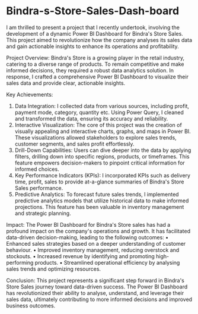# Bindra-s-Store-Sales-Dash-board

I am thrilled to present a project that I recently undertook, involving the development of a dynamic Power BI Dashboard for Bindra's Store Sales. This project aimed to revolutionize how the company analyses its sales data and gain actionable insights to enhance its operations and profitability.

Project Overview: Bindra's Store is a growing player in the retail industry, catering to a diverse range of products. To remain competitive and make informed decisions, they required a robust data analytics solution. In response, I crafted a comprehensive Power BI Dashboard to visualize their sales data and provide clear, actionable insights.

Key Achievements:
1.	Data Integration: I collected data from various sources, including profit, payment mode, category, quantity etc. Using Power Query, I cleaned and transformed the data, ensuring its accuracy and reliability.
2.	Interactive Visualization: The core of this project was the creation of visually appealing and interactive charts, graphs, and maps in Power BI. These visualizations allowed stakeholders to explore sales 
    trends, customer segments, and sales profit effortlessly.
3.	Drill-Down Capabilities: Users can dive deeper into the data by applying filters, drilling down into specific regions, products, or timeframes. This feature empowers decision-makers to pinpoint critical 
    information for informed choices.
4.	Key Performance Indicators (KPIs): I incorporated KPIs such as delivery time, profit, sales to provide at-a-glance summaries of Bindra's Store Sales performance.
5.	Predictive Analytics: To forecast future sales trends, I implemented predictive analytics models that utilize historical data to make informed projections. This feature has been valuable in inventory 
    management and strategic planning.

Impact: The Power BI Dashboard for Bindra's Store sales has had a profound impact on the company's operations and growth. It has facilitated data-driven decision-making, leading to the following outcomes:
•	Enhanced sales strategies based on a deeper understanding of customer behaviour.
•	Improved inventory management, reducing overstock and stockouts.
•	Increased revenue by identifying and promoting high-performing products.
•	Streamlined operational efficiency by analysing sales trends and optimizing resources.

Conclusion: This project represents a significant step forward in Bindra's Store Sales journey toward data-driven success. The Power BI Dashboard has revolutionized their ability to analyse, understand, and leverage their sales data, ultimately contributing to more informed decisions and improved business outcomes. 

